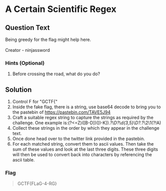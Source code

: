 
# A Certain Scientific Regex

## Question Text
Being greedy for the flag might help here. </br></br>
Creator - ninjassword </br>

### Hints (Optional)
1. Before crossing the road, what do you do? </br>

## Solution
1. Control F for "GCTF{"
2. Inside the fake flag, there is a string, use base64 decode to bring you to the pastebin of https://pastebin.com/TAVE5J94
3. Craft a suitable regex string to capture the strings as required by the challenge. One example is:(?<=Z)([B-D])([I-K]).*?\D?\d{3,5}\D?.*?\2\1(?!A)
4. Collect these strings in the order by which they appear in the challenge text.
5. Once done head over to the twitter link provided in the pastebin.
6. For each matched string, convert them to ascii values. Then take the sum of these values and look at the last three digits.
These three digits will then be used to convert back into characters by referencing the ascii table.

### Flag
>  GCTF{FLaG-4-RG}
